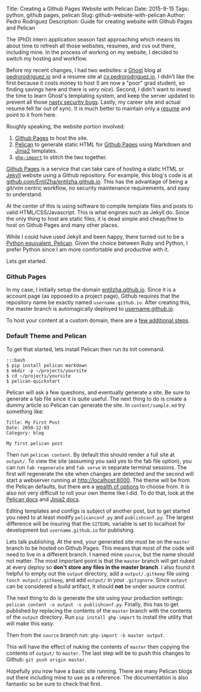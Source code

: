 Title: Creating a Github Pages Website with Pelican
Date: 2015-9-15
Tags: python, github pages, pelican
Slug: github-website-with-pelican
Author: Pedro Rodriguez
Description: Guide for creating website with Github Pages and Pelican

The (PhD) intern application season fast approaching which means its about time to refresh all those websites, resumes,
and cvs out there, including mine. In the process of working on my website, I decided to switch my hosting and workflow.

Before my recent changes, I had two websites: a [Ghost](https://ghost.org/) blog at
[pedrorodriguez.io](http://pedrorodriguez.io) and a resume site at [cv.pedrorodriguez.io](http://cv.pedrorodriguez.io).
I didn't like the first because it costs money to host (I am now a "poor" grad student, so finding
savings here and there is *very nice*). Second, I didn't want to invest the time to learn Ghost's templating system, and
keep the server updated to prevent all those
[nasty security bugs](http://www.wired.com/2014/12/most-dangerous-software-bugs-2014/). Lastly, my career site and
actual resume fell far out of sync. It is much better to maintain only a [resume](http://pedrorodriguez.io/resume.pdf)
and point to it from here.

Roughly speaking, the website portion involved:

1. [Github Pages](https://pages.github.com/) to host the site.
2. [Pelican](http://docs.getpelican.com/en/3.6.3/) to generate static HTML for [Github Pages](https://pages.github.com/)
using Markdown and [Jinja2](http://jinja.pocoo.org/) templates.
3. [`ghp-import`](https://github.com/davisp/ghp-import) to stitch the two together.

[Github Pages](https://pages.github.com/) is a service that can take care of hosting a static HTML or
[Jekyll](http://jekyllrb.com/) website using a Github repository. For
example, this blog's code is at [github.com/EntilZha/entilzha.github.io](https://github.com/EntilZha/entilzha.github.io).
This has the advantage of being a git/vim centric workflow, no security maintenance requirements, and easy to understand.

At the center of this is using software to compile template files and posts to valid HTML/CSS/Javascript. This is
what engines such as Jekyll do. Since the only thing to host are static files, it is dead simple and cheap/free to host
on Github Pages and many other places.

While I could have used Jekyll and been happy, there turned out to be a
[Python equivalent, Pelican](http://docs.getpelican.com/en/3.6.3). Given the choice between Ruby and Python, I
prefer Python since I am more comfortable and productive with it.

Lets get started.

### Github Pages
In my case, I initially setup the domain [entilzha.github.io](https://entilzha.github.io). Since it is a account page
(as opposed to a project page), Github requires that the repository name be exactly named `username.github.io`.
After creating this, the master branch is automagically deployed to [username.github.io](https://entilzha.github.io).

To host your content at a custom domain, there are a
[few additional steps](https://help.github.com/articles/setting-up-a-custom-domain-with-github-pages/).

### Default Theme and Pelican
To get that started, lets
install Pelican then run its init command.

```
:::bash
$ pip install pelican markdown
$ mkdir -p ~/projects/yoursite
$ cd ~/projects/yoursite
$ pelican-quickstart
```

Pelican will ask a few questions, and eventually generate a site. Be sure to generate a fab file since it is quite
useful. The next thing to do is create a dummy article so
Pelican can generate the site. In `content/sample.md` try something like:

```
Title: My First Post
Date: 2050-12-03
Category: blog

My first pelican post
```

Then run `pelican content`. By default this should render a full site at `output/`. To view the site (assuming you said
yes to the fab file option), you can run `fab regenerate` and `fab serve` in separate terminal sessions. The first will regenerate
the site when changes are detected and the second will start a webserver running at
[http://localhost:8000](http://localhost:8000). The theme will be from the Pelican defaults, but there are a
[wealth of options](https://github.com/getpelican/pelican-themes) to choose from. It is also not very difficult to roll
your own theme like I did. To do that, look at the
[Pelican docs](http://docs.getpelican.com/en/3.6.3/pelican-themes.html) and [Jinja2 docs](http://jinja.pocoo.org/).

Editing templates and configs is subject of another post, but to get started you need to at least modify
`pelicanconf.py` and `publishconf.py`. The largest difference will be insuring that the `SITEURL` variable is set to
localhost for development but `username.github.io` for publishing.

Lets talk publishing. At the end, your generated site must be on the `master` branch to be hosted on Github Pages.
This means that most of the code will need to live in a different branch. I named mine `source`, but the name should not
matter. The most important point is that the `master` branch will get nuked at every deploy so **don't store any
files in the master branch**. I also found it helpful to empty out the `output` directory, add a `output/.gitkeep` file
using `touch output/.gitkeep`, and add `output/` in your `.gitignore`. Since `output` can be considered a build
artifact, it should **not** be under source control.

The next thing to do is generate the site using your production settings: `pelican content -o output -s publishconf.py`.
Finally, this has to get published by replacing the contents of the `master` branch with the contents of the `output`
directory. Run `pip install ghp-import` to install the utility that will make this easy.

Then from the `source` branch run: `ghp-import -b master output`.

This will have the effect of nuking the contents of `master` then copying the contents of `output/` to `master`. The
last step will be to push this changes to Github: `git push origin master`.

Hopefully you now have a basic site running. There are many Pelican blogs out there including mine to use as a reference.
The documentation is also fantastic so be sure to check that first.
